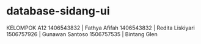 # database-sidang-ui
KELOMPOK A12
1406543832 | Fathya Afifah
1406543832 | Redita Liskiyari
1506757926 | Gunawan Santoso
1506757535 | Bintang Glen
